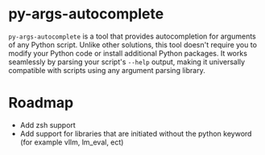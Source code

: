 
# py-args-autocomplete

`py-args-autocomplete` is a tool that provides autocompletion for arguments of any Python script. Unlike other solutions, this tool doesn't require you to modify your Python code or install additional Python packages. It works seamlessly by parsing your script's `--help` output, making it universally compatible with scripts using any argument parsing library.


# Roadmap
* Add zsh support 
* Add support for libraries that are initiated without the python keyword (for example vllm, lm_eval, ect)
